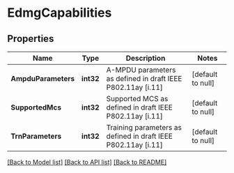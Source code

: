 # EdmgCapabilities

## Properties
Name | Type | Description | Notes
------------ | ------------- | ------------- | -------------
**AmpduParameters** | **int32** | A-MPDU parameters as defined in draft IEEE P802.11ay [i.11] | [default to null]
**SupportedMcs** | **int32** | Supported MCS as defined in draft IEEE P802.11ay [i.11] | [default to null]
**TrnParameters** | **int32** | Training parameters as defined in draft IEEE P802.11ay [i.11] | [default to null]

[[Back to Model list]](../README.md#documentation-for-models) [[Back to API list]](../README.md#documentation-for-api-endpoints) [[Back to README]](../README.md)


